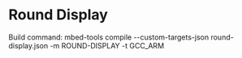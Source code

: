 # Round Display

Build command: mbed-tools compile --custom-targets-json round-display.json -m ROUND-DISPLAY -t GCC_ARM